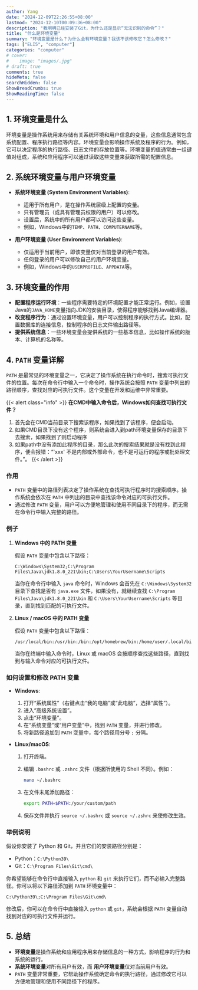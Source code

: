 ```yaml
---
author: Yang
date: "2024-12-09T22:26:55+08:00"
lastmod: "2024-12-10T00:09:36+08:00"
description: "我明明已经安装了Git，为什么还是显示“无法识别的命令”？"
title: "什么是环境变量"
summary: "环境变量是什么？为什么会有环境变量？我该不该修改它？怎么修改？"
tags: ["ELI5", "computer"]
categories: "computer"
# cover: 
#    image: "images/.jpg"
# draft: true
comments: true
hideMeta: false
searchHidden: false
ShowBreadCrumbs: true
ShowReadingTime: false
---
```


## 1. 环境变量是什么

环境变量是操作系统用来存储有关系统环境和用户信息的变量，这些信息通常包含系统配置、程序执行路径等内容。环境变量会影响操作系统及程序的行为。例如，它可以决定程序的执行路径、日志文件的存放位置等。环境变量的值通常由一组键值对组成，系统和应用程序可以通过读取这些变量来获取所需的配置信息。

## 2. 系统环境变量与用户环境变量

- **系统环境变量 (System Environment Variables)**:
  - 适用于所有用户，是在操作系统层级上配置的变量。
  - 只有管理员（或具有管理员权限的用户）可以修改。
  - 设置后，系统中的所有用户都可以访问这些变量。
  - 例如，Windows中的`TEMP`、`PATH`、`COMPUTERNAME`等。

- **用户环境变量 (User Environment Variables)**:
  - 仅适用于当前用户，即该变量仅对当前登录的用户有效。
  - 任何登录的用户可以修改自己的用户环境变量。
  - 例如，Windows中的`USERPROFILE`、`APPDATA`等。

## 3. 环境变量的作用

- **配置程序运行环境**：一些程序需要特定的环境配置才能正常运行。例如，设置Java的`JAVA_HOME`变量指向JDK的安装目录，使得程序能够找到Java编译器。
- **改变程序行为**：通过设置环境变量，用户可以控制程序的执行方式。比如，配置数据库的连接信息，控制程序的日志文件输出路径等。
- **提供系统信息**：一些环境变量会提供系统的一些基本信息，比如操作系统的版本、计算机的名称等。

## 4. `PATH` 变量详解

`PATH` 是最常见的环境变量之一，它决定了操作系统在执行命令时，搜索可执行文件的位置。每次在命令行中输入一个命令时，操作系统会按照 `PATH` 变量中列出的路径顺序，查找对应的可执行文件。这个变量在开发和运维中非常重要。

{{< alert class="info" >}}
**在CMD中输入命令后，Windows如何查找可执行文件？**

1. 首先会在CMD当前目录下搜索该程序，如果找到了该程序，便会启动。
2. 如果CMD目录下没有这个程序，则系统会进入到path环境变量保存的目录下去搜索，如果找到了则启动程序
3. 如果path中没有添加此程序的目录，那么此次的搜索结果就是没有找到此程序，便会报错：“'xxx' 不是内部或外部命令，也不是可运行的程序或批处理文件。”。
{{< /alert >}}

### 作用

- `PATH` 变量中的路径列表决定了操作系统在查找可执行程序时的搜索顺序。操作系统会依次在 `PATH` 中列出的目录中查找该命令对应的可执行文件。
- 通过修改 `PATH` 变量，用户可以方便地管理和使用不同目录下的程序，而无需在命令行中输入完整的路径。

### 例子

1. **Windows 中的 PATH 变量**

   假设 `PATH` 变量中包含以下路径：

   ```
   C:\Windows\System32;C:\Program Files\Java\jdk1.8.0_221\bin;C:\Users\YourUsername\Scripts
   ```

   当你在命令行中输入 `java` 命令时，Windows 会首先在 `C:\Windows\System32` 目录下查找是否有 `java.exe` 文件，如果没有，就继续查找 `C:\Program Files\Java\jdk1.8.0_221\bin` 和 `C:\Users\YourUsername\Scripts` 等目录，直到找到匹配的可执行文件。

2. **Linux / macOS 中的 PATH 变量**

   假设 `PATH` 变量中包含以下路径：

   ```
   /usr/local/bin:/usr/bin:/bin:/opt/homebrew/bin:/home/user/.local/bin
   ```

   当你在终端中输入命令时，Linux 或 macOS 会按顺序查找这些路径，直到找到与输入命令对应的可执行文件。

### 如何设置和修改 PATH 变量

- **Windows**:
  1. 打开“系统属性”（右键点击“我的电脑”或“此电脑”，选择“属性”）。
  2. 进入“高级系统设置”。
  3. 点击“环境变量”。
  4. 在“系统变量”或“用户变量”中，找到 `PATH` 变量，并进行修改。
  5. 将新路径追加到 `PATH` 变量中，每个路径用分号 `;` 分隔。

- **Linux/macOS**:
  1. 打开终端。
  2. 编辑 `.bashrc` 或 `.zshrc` 文件（根据所使用的 Shell 不同）。例如：

     ```bash
     nano ~/.bashrc
     ```

  3. 在文件末尾添加路径：

     ```bash
     export PATH=$PATH:/your/custom/path
     ```

  4. 保存文件并执行 `source ~/.bashrc` 或 `source ~/.zshrc` 来使修改生效。

### 举例说明

假设你安装了 Python 和 Git，并且它们的安装路径分别是：

- Python：`C:\Python39\`
- Git：`C:\Program Files\Git\cmd\`

你希望能够在命令行中直接输入 `python` 和 `git` 来执行它们，而不必输入完整路径。你可以将以下路径添加到 `PATH` 环境变量中：

```
C:\Python39\;C:\Program Files\Git\cmd\
```

修改后，你可以在命令行中直接输入 `python` 或 `git`，系统会根据 `PATH` 变量自动找到对应的可执行文件并运行。

## 5. 总结

- **环境变量**是操作系统和应用程序用来存储信息的一种方式，影响程序的行为和系统的运行。
- **系统环境变量**对所有用户有效，而 **用户环境变量**仅对当前用户有效。
- `PATH` 变量非常重要，它帮助操作系统确定命令的执行路径，通过修改它可以方便地管理和使用不同路径下的程序。
